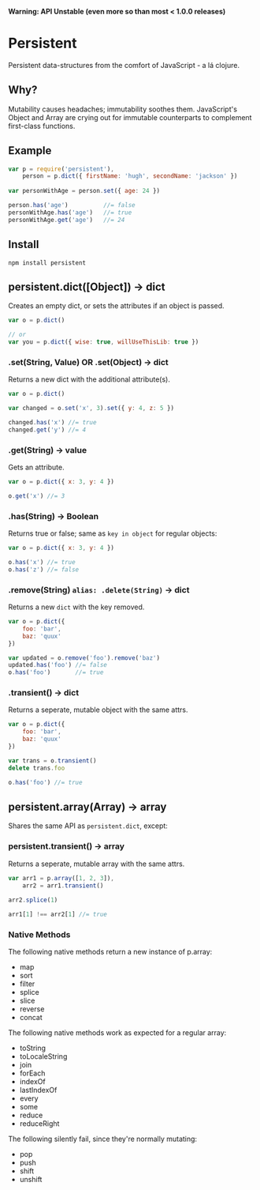 **Warning: API Unstable (even more so than most < 1.0.0 releases)**

# Persistent

Persistent data-structures from the comfort of JavaScript - a lá clojure.

## Why?

Mutability causes headaches; immutability soothes them.  JavaScript's Object and Array are crying out for immutable counterparts to complement first-class functions.

## Example

```javascript
var p = require('persistent'),
    person = p.dict({ firstName: 'hugh', secondName: 'jackson' })
    
var personWithAge = person.set({ age: 24 })

person.has('age')          //= false
personWithAge.has('age')   //= true
personWithAge.get('age')   //= 24
```

## Install

`npm install persistent` 

## persistent.dict([Object]) -> dict

Creates an empty dict, or sets the attributes if an object is passed.

```javascript
var o = p.dict()

// or
var you = p.dict({ wise: true, willUseThisLib: true })
```

### .set(String, Value) OR .set(Object) -> dict

Returns a new dict with the additional attribute(s).

```javascript
var o = p.dict()

var changed = o.set('x', 3).set({ y: 4, z: 5 })

changed.has('x') //= true
changed.get('y') //= 4
```

### .get(String) -> value

Gets an attribute.

```javascript
var o = p.dict({ x: 3, y: 4 })

o.get('x') //= 3
```

### .has(String) -> Boolean

Returns true or false; same as `key in object` for regular objects:

```javascript
var o = p.dict({ x: 3, y: 4 })

o.has('x') //= true
o.has('z') //= false
```

### .remove(String) `alias: .delete(String)` -> dict

Returns a new `dict` with the key removed.

```javascript
var o = p.dict({
    foo: 'bar',
    baz: 'quux'
})

var updated = o.remove('foo').remove('baz')
updated.has('foo') //= false
o.has('foo')       //= true
```

### .transient() -> dict

Returns a seperate, mutable object with the same attrs.

```javascript
var o = p.dict({
    foo: 'bar',
    baz: 'quux'
})

var trans = o.transient()
delete trans.foo

o.has('foo') //= true
```

## persistent.array(Array) -> array

Shares the same API as `persistent.dict`, except:

### persistent.transient() -> array

Returns a seperate, mutable array with the same attrs.

```javascript
var arr1 = p.array([1, 2, 3]),
    arr2 = arr1.transient()
    
arr2.splice(1)

arr1[1] !== arr2[1] //= true
```

### Native Methods

The following native methods return a new instance of p.array:
                    
* map
* sort
* filter
* splice
* slice
* reverse
* concat

The following native methods work as expected for a regular array:

* toString
* toLocaleString
* join
* forEach
* indexOf
* lastIndexOf
* every
* some
* reduce 
* reduceRight

The following silently fail, since they're normally mutating:

* pop
* push
* shift
* unshift
